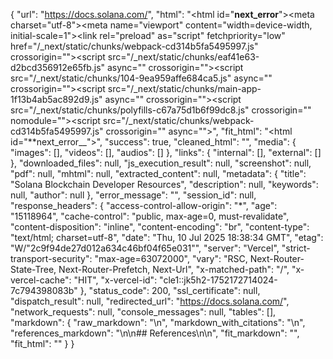 {
"url": "https://docs.solana.com/",
"html": "<!DOCTYPE html><html id=\"**next_error**\"><head><meta charset=\"utf-8\"><meta name=\"viewport\" content=\"width=device-width, initial-scale=1\"><link rel=\"preload\" as=\"script\" fetchpriority=\"low\" href=\"/\_next/static/chunks/webpack-cd314b5fa5495997.js\" crossorigin=\"\"><script src=\"/\_next/static/chunks/eaf41e63-d2bcd356912e65fb.js\" async=\"\" crossorigin=\"\"></script><script src=\"/\_next/static/chunks/104-9ea959affe684ca5.js\" async=\"\" crossorigin=\"\"></script><script src=\"/\_next/static/chunks/main-app-1f13b4ab5ac892d9.js\" async=\"\" crossorigin=\"\"></script><title>Solana Blockchain Developer Resources</title><script src=\"/\_next/static/chunks/polyfills-c67a75d1b6f99dc8.js\" crossorigin=\"\" nomodule=\"\"></script></head><body><script src=\"/\_next/static/chunks/webpack-cd314b5fa5495997.js\" crossorigin=\"\" async=\"\"></script><script>(self.**next_f=self.**next_f||[]).push([0]);self.**next_f.push([2,null])</script><script>self.**next_f.push([1,\"1:HL[\\\"/_next/static/css/17c7af4fa86c91e1.css\\\",\\\"style\\\",{\\\"crossOrigin\\\":\\\"\\\"}]\\n0:\\\"$L2\\\"\\n\"])</script><script>self.__next_f.push([1,\"3:I[8109,[],\\\"\\\"]\\n6:I[5439,[],\\\"\\\"]\\n7:I[5146,[],\\\"\\\"]\\n8:I[1048,[\\\"629\\\",\\\"static/chunks/629-73b39f7a229384b8.js\\\",\\\"931\\\",\\\"static/chunks/app/page-65918f67fc864807.js\\\"],\\\"\\\"]\\n9:I[8289,[\\\"629\\\",\\\"static/chunks/629-73b39f7a229384b8.js\\\",\\\"931\\\",\\\"static/chunks/app/page-65918f67fc864807.js\\\"],\\\"Image\\\"]\\nb:I[2881,[],\\\"\\\"]\\nc:[]\\n\"])</script><script>self.__next_f.push([1,\"2:[[[\\\"$\\\",\\\"link\\\",\\\"0\\\",{\\\"rel\\\":\\\"stylesheet\\\",\\\"href\\\":\\\"/\_next/static/css/17c7af4fa86c91e1.css\\\",\\\"precedence\\\":\\\"next\\\",\\\"crossOrigin\\\":\\\"\\\"}]],[\\\"$\\\",\\\"$L3\\\",null,{\\\"buildId\\\":\\\"oLgf6wrk7GziO8QweY5aV\\\",\\\"assetPrefix\\\":\\\"\\\",\\\"initialCanonicalUrl\\\":\\\"/\\\",\\\"initialTree\\\":[\\\"\\\",{\\\"children\\\":[\\\"__PAGE__\\\",{}]},\\\"$undefined\\\",\\\"$undefined\\\",true],\\\"initialSeedData\\\":[\\\"\\\",{\\\"children\\\":[\\\"**PAGE**\\\",{},[\\\"$L4\\\",\\\"$L5\\\",null]]},[null,[\\\"$\\\",\\\"html\\\",null,{\\\"lang\\\":\\\"en\\\",\\\"children\\\":[\\\"$\\\",\\\"body\\\",null,{\\\"children\\\":[\\\"$\\\",\\\"$L6\\\",null,{\\\"parallelRouterKey\\\":\\\"children\\\",\\\"segmentPath\\\":[\\\"children\\\"],\\\"loading\\\":\\\"$undefined\\\",\\\"loadingStyles\\\":\\\"$undefined\\\",\\\"loadingScripts\\\":\\\"$undefined\\\",\\\"hasLoading\\\":false,\\\"error\\\":\\\"$undefined\\\",\\\"errorStyles\\\":\\\"$undefined\\\",\\\"errorScripts\\\":\\\"$undefined\\\",\\\"template\\\":[\\\"$\\\",\\\"$L7\\\",null,{}],\\\"templateStyles\\\":\\\"$undefined\\\",\\\"templateScripts\\\":\\\"$undefined\\\",\\\"notFound\\\":[\\\"$\\\",\\\"main\\\",null,{\\\"className\\\":\\\"items-center max-w-6xl p-8 mx-auto space-y-8 md:py-16\\\",\\\"children\\\":[[\\\"$\\\",\\\"$L8\\\",null,{\\\"href\\\":\\\"https://solana.com/docs\\\",\\\"className\\\":\\\"flex items-center justify-center gap-1 md:gap-5\\\",\\\"children\\\":[[\\\"$\\\",\\\"$L9\\\",null,{\\\"priority\\\":true,\\\"src\\\":{\\\"src\\\":\\\"/_next/static/media/solana-logo.ddc743bb.svg\\\",\\\"height\\\":281,\\\"width\\\":313,\\\"blurWidth\\\":0,\\\"blurHeight\\\":0},\\\"alt\\\":\\\"\\\",\\\"height\\\":64,\\\"className\\\":\\\"max-h-10 md:max-h-16\\\"}],[\\\"$\\\",\\\"$L9\\\",null,{\\\"priority\\\":true,\\\"src\\\":{\\\"src\\\":\\\"/_next/static/media/solana-wordmark.f3024305.svg\\\",\\\"height\\\":40,\\\"width\\\":262,\\\"blurWidth\\\":0,\\\"blurHeight\\\":0},\\\"alt\\\":\\\"Solana\\\",\\\"height\\\":50,\\\"className\\\":\\\"max-h-8 md:max-h-12\\\"}]]}],[\\\"$\\\",\\\"section\\\",null,{\\\"className\\\":\\\"space-y-2 text-center\\\",\\\"children\\\":[\\\"$\\\",\\\"p\\\",null,{\\\"className\\\":\\\"text-lg text-gray-300\\\",\\\"children\\\":\\\"Documentation, educational guides, and more developer resources\\\"}]}],[\\\"$\\\",\\\"section\\\",null,{\\\"className\\\":\\\"grid justify-center gap-6 mx-auto md:grid-cols-3\\\",\\\"children\\\":[[\\\"$\\\",\\\"$L8\\\",null,{\\\"href\\\":\\\"https://solana.com/docs\\\",\\\"className\\\":\\\"card hover:border-gray-500\\\",\\\"children\\\":[[\\\"$\\\",\\\"h2\\\",null,{\\\"children\\\":\\\"Solana Core Documentation\\\"}],[\\\"$\\\",\\\"p\\\",null,{\\\"children\\\":\\\"Read and explore the core Solana blockchain documentation, including the Solana programming model and RPC API.\\\"}]]}],[\\\"$\\\",\\\"$L8\\\",null,{\\\"href\\\":\\\"https://docs.anza.xyz/\\\",\\\"className\\\":\\\"card hover:border-gray-500\\\",\\\"children\\\":[[\\\"$\\\",\\\"h2\\\",null,{\\\"children\\\":\\\"Agave Validator Client\\\"}],[\\\"$\\\",\\\"p\\\",null,{\\\"children\\\":\\\"Read and explore the documentation for the Validator Client originally developed by Anza, including the Solana CLI tool-suite and validator architecture.\\\"}]]}],[\\\"$\\\",\\\"$L8\\\",null,{\\\"href\\\":\\\"https://solana.com/developers\\\",\\\"className\\\":\\\"card hover:border-gray-500\\\",\\\"children\\\":[[\\\"$\\\",\\\"h2\\\",null,{\\\"children\\\":\\\"Solana Developer Resources\\\"}],[\\\"$\\\",\\\"p\\\",null,{\\\"children\\\":\\\"A collection of resources for learning in the Solana ecosystem, from education guides to popular ecosystem tooling.\\\"}]]}]]}],[\\\"$\\\",\\\"div\\\",null,{\\\"className\\\":\\\"!bg-yellow-800 !border-yellow-600 card\\\",\\\"children\\\":[[\\\"$\\\",\\\"h3\\\",null,{\\\"className\\\":\\\"text-lg font-semibold\\\",\\\"children\\\":\\\"The Solana Documentation has moved!\\\"}],[\\\"$\\\",\\\"p\\\",null,{\\\"className\\\":\\\"!text-white\\\",\\\"children\\\":\\\"Recently, the original Solana documentation was split into two different documentation websites:\\\"}],[\\\"$\\\",\\\"ul\\\",null,{\\\"className\\\":\\\"ml-10 list-disc\\\",\\\"children\\\":[[\\\"$\\\",\\\"li\\\",null,{\\\"className\\\":\\\"\\\",\\\"children\\\":[\\\"$\\\",\\\"$L8\\\",null,{\\\"href\\\":\\\"https://solana.com/docs\\\",\\\"className\\\":\\\"\\\",\\\"children\\\":\\\"solana.com/docs\\\"}]}],[\\\"$\\\",\\\"li\\\",null,{\\\"className\\\":\\\"\\\",\\\"children\\\":[\\\"$\\\",\\\"$L8\\\",null,{\\\"href\\\":\\\"https://docs.anza.xyz\\\",\\\"className\\\":\\\"\\\",\\\"children\\\":\\\"docs.anza.xyz\\\"}]}]]}],[\\\"$\\\",\\\"p\\\",null,{\\\"className\\\":\\\"!text-white\\\",\\\"children\\\":[\\\"The Solana blockchain's core documentation can now be found on\\\",\\\" \\\",[\\\"$\\\",\\\"$L8\\\",null,{\\\"href\\\":\\\"https://solana.com/docs\\\",\\\"className\\\":\\\"\\\",\\\"children\\\":\\\"solana.com/docs\\\"}],\\\", which contains all the common information an application developer would need to know and understand to build on Solana. Including things like the Solana programming model's\\\",\\\" \\\",[\\\"$\\\",\\\"$L8\\\",null,{\\\"href\\\":\\\"https://solana.com/docs/core/accounts\\\",\\\"children\\\":\\\"Core Concepts\\\"}],\\\", \\\",[\\\"$\\\",\\\"$L8\\\",null,{\\\"href\\\":\\\"https://solana.com/docs/rpc\\\",\\\"children\\\":\\\"Solana RPC methods\\\"}],\\\", and\\\",\\\" \\\",[\\\"$\\\",\\\"$L8\\\",null,{\\\"href\\\":\\\"https://solana.com/docs/rpc\\\",\\\"children\\\":\\\"writing onchain programs\\\"}],\\\".\\\"]}],[\\\"$\\\",\\\"p\\\",null,{\\\"className\\\":\\\"!text-white\\\",\\\"children\\\":[\\\"The documentation for the original Agave Validator Client, developed by Anza can now be found on\\\",\\\" \\\",[\\\"$\\\",\\\"$L8\\\",null,{\\\"href\\\":\\\"https://docs.anza.xyz\\\",\\\"className\\\":\\\"\\\",\\\"children\\\":\\\"docs.anza.xyz\\\"}],\\\", which contains all the information specific to that validator client's implementation and inner workings. Including\\\",\\\" \\\",[\\\"$\\\",\\\"$L8\\\",null,{\\\"href\\\":\\\"https://solana.com/docs/intro/installation\\\",\\\"children\\\":\\\"installing the Solana CLI tool-suite\\\"}],\\\", this\\\",\\\" \\\",[\\\"$\\\",\\\"$L8\\\",null,{\\\"href\\\":\\\"https://docs.anza.xyz/architecture\\\",\\\"children\\\":\\\"validator's architecture\\\"}],\\\", and\\\",\\\" \\\",[\\\"$\\\",\\\"$L8\\\",null,{\\\"href\\\":\\\"https://docs.anza.xyz/operations/setup-a-validator\\\",\\\"children\\\":\\\"how to operate a validator\\\"}],\\\".\\\"]}]]}]]}],\\\"notFoundStyles\\\":[],\\\"styles\\\":null}]}]}],null]],\\\"initialHead\\\":[false,\\\"$La\\\"],\\\"globalErrorComponent\\\":\\\"$b\\\",\\\"missingSlots\\\":\\\"$Wc\\\"}]]\\n\"])</script><script>self.**next_f.push([1,\"5:E{\\\"digest\\\":\\\"NEXT_REDIRECT;replace;https://solana.com/docs;307;\\\"}\\n\"])</script><script>self.**next_f.push([1,\"a:[[\\\"$\\\",\\\"meta\\\",\\\"0\\\",{\\\"name\\\":\\\"viewport\\\",\\\"content\\\":\\\"width=device-width, initial-scale=1\\\"}],[\\\"$\\\",\\\"meta\\\",\\\"1\\\",{\\\"charSet\\\":\\\"utf-8\\\"}],[\\\"$\\\",\\\"title\\\",\\\"2\\\",{\\\"children\\\":\\\"Solana Blockchain Developer Resources\\\"}]]\\n4:null\\n\"])</script><script>self.**next_f.push([1,\"\"])</script></body></html>",
"fit_html": "<html id=\"**next_error\_\_\"><body></body></html>",
"success": true,
"cleaned_html": "<html><head><title>Solana Blockchain Developer Resources</title></head></html>",
"media": {
"images": [],
"videos": [],
"audios": []
},
"links": {
"internal": [],
"external": []
},
"downloaded_files": null,
"js_execution_result": null,
"screenshot": null,
"pdf": null,
"mhtml": null,
"extracted_content": null,
"metadata": {
"title": "Solana Blockchain Developer Resources",
"description": null,
"keywords": null,
"author": null
},
"error_message": "",
"session_id": null,
"response_headers": {
"access-control-allow-origin": "\*",
"age": "15118964",
"cache-control": "public, max-age=0, must-revalidate",
"content-disposition": "inline",
"content-encoding": "br",
"content-type": "text/html; charset=utf-8",
"date": "Thu, 10 Jul 2025 18:38:34 GMT",
"etag": "W/\"2c9f94de27d012a634c46bf04f65e031\"",
"server": "Vercel",
"strict-transport-security": "max-age=63072000",
"vary": "RSC, Next-Router-State-Tree, Next-Router-Prefetch, Next-Url",
"x-matched-path": "/",
"x-vercel-cache": "HIT",
"x-vercel-id": "cle1::jk5h2-1752172714024-7c794398083b"
},
"status_code": 200,
"ssl_certificate": null,
"dispatch_result": null,
"redirected_url": "https://docs.solana.com/",
"network_requests": null,
"console_messages": null,
"tables": [],
"markdown": {
"raw_markdown": "\n",
"markdown_with_citations": "\n",
"references_markdown": "\n\n## References\n\n",
"fit_markdown": "",
"fit_html": ""
}
}
